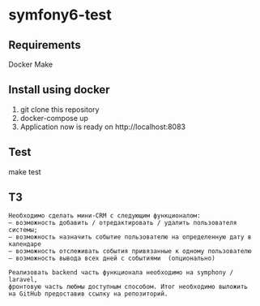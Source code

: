 # symfony6-test

## Requirements

Docker
Make

## Install using docker

1. git clone this repository
1. docker-compose up
1. Application now is ready on http://localhost:8083

## Test

make test

## ТЗ

```
Необходимо сделать мини-CRM с следующим функционалом:
– возможность добавить / отредактировать / удалить пользователя системы;
– возможность назначить событие пользователю на определенную дату в календаре
– возможность отслеживать события привязанные к одному пользователю
– возможность вывода всех дней с событиями  (опционально)

Реализовать backend часть функционала необходимо на symphony / laravel,
фронтовую часть любмы доступным способом. Итог необходимо выложить
на GitHub предоставив ссылку на репозиторий.
```
